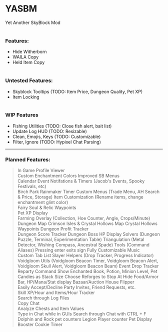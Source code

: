 # YASBM
Yet Another SkyBlock Mod
<br/><br/>
### Features:
- Hide Witherborn
- WAILA Copy
- Held Item Copy
<br/><br/>
### Untested Features:
- Skyblock Tooltips (TODO: Item Price, Dungeon Quality, Pet XP)
- Item Locking
<br/><br/>
### WIP Features
- Fishing Utilities (TODO: Close fish alert, bait list)
- Update Log HUD (TODO: Resizable)
- Clean, Emojis, Keys (TODO: Customizable)
- Filter, Ignore (TODO: Hypixel Chat Parsing)
<hr>
<h3>Planned Features:</h3>

> In Game Profile Viewer  
> Custom Enchantment Colors
> Improved SB Menus  
> Calendar Event Notifations & Timers (Jacob's Events, Spooky Festivals, etc)  
> Birch Park Rainmaker Timer
> Custom Menus (Trade Menu, AH Search & Price, Storage)
> Item Customization (Rename items, change enchantment glint color)  
> Fairy Soul & Relic Waypoints  
> Pet XP Display  
> Farming Overlay (Collection, Hoe Counter, Angle, Crops/Minute)  
> Dungeon Map
> Crimson Isles & Crystal Hollows Map
> Crystal Hollows Waypoints
> Dungeon Profit Tracker  
> Dungeon Score Tracker
> Dungeon Boss HP Display
> Solvers (Dungeon Puzzle, Terminal, Experimentation Table)
> Triangulation (Metal Detector, Wishing Compass, Ancestral Spade)
> Tools (Command Aliases)
> Pressing enter exits sign
> Fully Customizable Music  
> Custom Tab List
> Slayer Helpers (Drop Tracker, Progress Indicator)
> Voidgloom Utils (Voidgloom Beacon Timer, Voidgloom Beacon Alert, Voidgloom Skull Alert, Voidgloom Beacon Beam)
> Event Drop Tracker
> Reparty Command
> Show Enchanted Book, Potion, Minion Level, Pet Candies as Stack Size
> Choose Reforges to Stop At
> Hide Food/Armor Bar, HP/Mana/Stat display
> Bazaar/Auction House Flipper  
> Easily Accept/Decline Party Invites, Friend Requests, etc.   
> Skill XP/Hour and Items/Hour Tracker  
> Search through Log Files  
> Copy Chat  
> Analyze Chests and Item Values  
> Type in Chat while in GUIs
> Search through Chat with CTRL + F
> Dolphin and Rock pet counters
> Legion Player counter
> Pet Display
> Booster Cookie Timer
